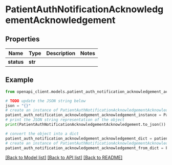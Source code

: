 # PatientAuthNotificationAcknowledgementAcknowledgement


## Properties

Name | Type | Description | Notes
------------ | ------------- | ------------- | -------------
**status** | **str** |  | 

## Example

```python
from openapi_client.models.patient_auth_notification_acknowledgement_acknowledgement import PatientAuthNotificationAcknowledgementAcknowledgement

# TODO update the JSON string below
json = "{}"
# create an instance of PatientAuthNotificationAcknowledgementAcknowledgement from a JSON string
patient_auth_notification_acknowledgement_acknowledgement_instance = PatientAuthNotificationAcknowledgementAcknowledgement.from_json(json)
# print the JSON string representation of the object
print(PatientAuthNotificationAcknowledgementAcknowledgement.to_json())

# convert the object into a dict
patient_auth_notification_acknowledgement_acknowledgement_dict = patient_auth_notification_acknowledgement_acknowledgement_instance.to_dict()
# create an instance of PatientAuthNotificationAcknowledgementAcknowledgement from a dict
patient_auth_notification_acknowledgement_acknowledgement_from_dict = PatientAuthNotificationAcknowledgementAcknowledgement.from_dict(patient_auth_notification_acknowledgement_acknowledgement_dict)
```
[[Back to Model list]](../README.md#documentation-for-models) [[Back to API list]](../README.md#documentation-for-api-endpoints) [[Back to README]](../README.md)


